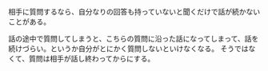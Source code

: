 相手に質問するなら、自分なりの回答も持っていないと聞くだけで話が続かないことがある。

話の途中で質問してしまうと、こちらの質問に沿った話になってしまって、話を続けづらい。というか自分がとにかく質問しないといけなくなる。
そうではなくて、質問は相手が話し終わってからにする。
